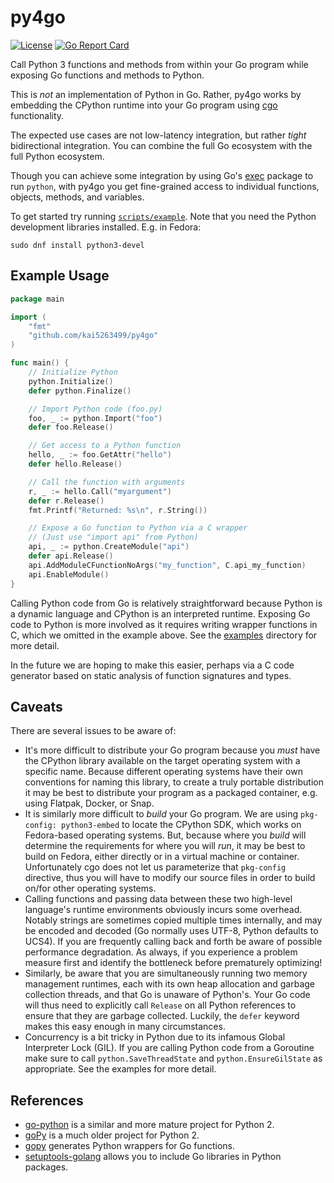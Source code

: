 py4go
=====

[![License](https://img.shields.io/badge/License-Apache%202.0-blue.svg)](https://opensource.org/licenses/Apache-2.0)
[![Go Report Card](https://goreportcard.com/badge/github.com/kai5263499/py4go)](https://goreportcard.com/report/github.com/kai5263499/py4go)

Call Python 3 functions and methods from within your Go program while exposing Go functions and
methods to Python.

This is *not* an implementation of Python in Go. Rather, py4go works by embedding the CPython
runtime into your Go program using [cgo](https://github.com/golang/go/wiki/cgo) functionality.

The expected use cases are not low-latency integration, but rather *tight* bidirectional
integration. You can combine the full Go ecosystem with the full Python ecosystem.

Though you can achieve some integration by using Go's [exec](https://pkg.go.dev/os/exec)
package to run `python`, with py4go you get fine-grained access to individual functions, objects,
methods, and variables.

To get started try running [`scripts/example`](scripts/example/). Note that you need the Python
development libraries installed. E.g. in Fedora:

    sudo dnf install python3-devel


Example Usage
-------------

```go
package main

import (
    "fmt"
    "github.com/kai5263499/py4go"
)

func main() {
    // Initialize Python
    python.Initialize()
    defer python.Finalize()

    // Import Python code (foo.py)
    foo, _ := python.Import("foo")
    defer foo.Release()

    // Get access to a Python function
    hello, _ := foo.GetAttr("hello")
    defer hello.Release()

    // Call the function with arguments
    r, _ := hello.Call("myargument")
    defer r.Release()
    fmt.Printf("Returned: %s\n", r.String())

    // Expose a Go function to Python via a C wrapper
    // (Just use "import api" from Python)
    api, _ := python.CreateModule("api")
    defer api.Release()
    api.AddModuleCFunctionNoArgs("my_function", C.api_my_function)
    api.EnableModule()
}
```

Calling Python code from Go is relatively straightforward because Python is a dynamic language and
CPython is an interpreted runtime. Exposing Go code to Python is more involved as it requires writing
wrapper functions in C, which we omitted in the example above. See the [examples](examples/) directory
for more detail.

In the future we are hoping to make this easier, perhaps via a C code generator based on static
analysis of function signatures and types.


Caveats
-------

There are several issues to be aware of:

* It's more difficult to distribute your Go program because you *must* have the CPython library
  available on the target operating system with a specific name. Because different operating systems
  have their own conventions for naming this library, to create a truly portable distribution it may
  be best to distribute your program as a packaged container, e.g. using Flatpak, Docker, or Snap.
* It is similarly more difficult to *build* your Go program. We are using `pkg-config: python3-embed` to
  locate the CPython SDK, which works on Fedora-based operating systems. But, because where you
  *build* will determine the requirements for where you will *run*, it may be best to build on
  Fedora, either directly or in a virtual machine or container. Unfortunately cgo does not let us
  parameterize that `pkg-config` directive, thus you will have to modify our source files in order to
  build on/for other operating systems.
* Calling functions and passing data between these two high-level language's runtime environments
  obviously incurs some overhead. Notably strings are sometimes copied multiple times internally,
  and may be encoded and decoded (Go normally uses UTF-8, Python defaults to UCS4). If you are
  frequently calling back and forth be aware of possible performance degradation. As always, if you
  experience a problem measure first and identify the bottleneck before prematurely optimizing!
* Similarly, be aware that you are simultaneously running two memory management runtimes, each with
  its own heap allocation and garbage collection threads, and that Go is unaware of Python's. Your
  Go code will thus need to explicitly call `Release` on all Python references to ensure that they are
  garbage collected. Luckily, the `defer` keyword makes this easy enough in many circumstances.
* Concurrency is a bit tricky in Python due to its infamous Global Interpreter Lock (GIL). If
  you are calling Python code from a Goroutine make sure to call `python.SaveThreadState` and
  `python.EnsureGilState` as appropriate. See the examples for more detail.


References
----------

* [go-python](https://github.com/sbinet/go-python) is a similar and more mature project for Python
  2.
* [goPy](https://github.com/qur/gopy) is a much older project for Python 2.
* [gopy](https://github.com/go-python/gopy) generates Python wrappers for Go functions.
* [setuptools-golang](https://github.com/asottile/setuptools-golang) allows you to include Go
  libraries in Python packages.
